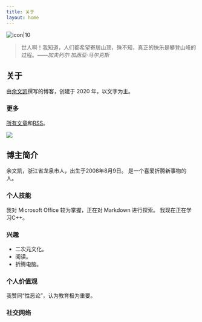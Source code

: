 ```yaml
---
title: 关于
layout: home
---
```

![icon|10](https://s3.ax1x.com/2020/12/06/DXkCfP.jpg)
> 世人啊！我知道，人们都希望寄居山顶，殊不知，真正的快乐是攀登山峰的过程。*——加夫列尔·加西亚·马尔克斯*
<!-- .slide vertical=true -->
## 关于
由<a href="#/0/2">余文凯</a>撰写的博客，创建于 2020 年，以文字为主。
<!-- .slide vertical=true -->
### 更多
[所有文章](/articles/)和[RSS](/feed.xml)。

![](https://img.shields.io/badge/dynamic/json?color=2bb24c&label=Feedly&query=%24.data.totalSubs&url=https%3A%2F%2Fapi.spencerwoo.com%2Fsubstats%2F%3Fsource%3Dfeedly%26queryKey%3Dhttps%3A%2F%2Fimwky.github.io%2Ffeed.xml&logo=feedly&style=for-the-badge)

<!-- .slide vertical=true -->

## 博主简介
余文凯，浙江省龙泉市人，出生于2008年8月9日。
是一个喜爱折腾新事物的人。
<!-- .slide vertical=true -->

### 个人技能
我对 Microsoft Office 较为掌握，正在对 Markdown 进行探索。
我现在正在学习C++。
<!-- .slide vertical=true -->

### 兴趣
 - 二次元文化。
 - 阅读。
 - 折腾电脑。
<!-- .slide vertical=true -->

### 个人价值观
我赞同“性恶论”，认为教育极为重要。
<!-- .slide vertical=true -->

### 社交网络
  <a href="mailto:mickey5618@outlook.com">
    <i class="fas fa-envelope"></i>
  </a>
  <a href="https://github.com/iaknew">
    <i class="fab fa-github"></i>
  </a>
  <a href="https://weibo.com/yuxiaokai5618">
    <i class="fab fa-weibo"></i>
  </a>
  <a href="http://wpa.qq.com/msgrd?v=3&uin=3498735386&site=qq&menu=yes">
    <i class="fab fa-qq"></i>
